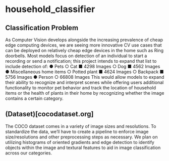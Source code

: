 # household_classifier

## Classification Problem
As Computer Vision develops alongside the increasing prevalence of cheap edge computing devices, we are seeing more innovative CV use cases that can be deployed on relatively cheap edge devices in the home such as Ring doorbells. Most models focus on detection of an individual to start a recording or send a notification; this project intends to expand that list to include detection of:
● Pets
○ Cat
■ 4298 Images ○ Dog
■ 4562 Images
● Miscellaneous home items
○ Potted plant
■ 4624 Images
○ Backpack
■ 5756 Images
● Person
○ 66808 Images
This would allow models to expand their ability to recognize and interpret scenes while offering users additional functionality to monitor pet behavior and track the location of household items or the health of plants in their home by recognizing whether the image contains a certain category.

## (Dataset)[cocodataset.org]
The COCO dataset comes in a variety of image sizes and resolutions. To standardize the
data, we’ll have to create a pipeline to enforce image size/resolutions and other preprocessing steps as necessary. We plan on utilizing histograms of oriented gradients and edge detection to identify objects within the image and textural features to aid in image classification across our categories.
